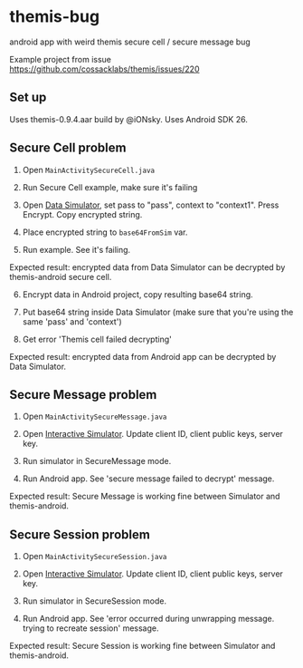 # themis-bug
android app with weird themis secure cell / secure message bug


Example project from issue https://github.com/cossacklabs/themis/issues/220

## Set up

Uses themis-0.9.4.aar build by @iONsky.
Uses Android SDK 26.


## Secure Cell problem

1. Open `MainActivitySecureCell.java`

2. Run Secure Cell example, make sure it's failing

3. Open [Data Simulator](https://themis.cossacklabs.com/data-simulator/cell/), set pass to "pass", context to "context1". Press Encrypt. Copy encrypted string.

4. Place encrypted string to `base64FromSim` var.

5. Run example. See it's failing.

Expected result: encrypted data from Data Simulator can be decrypted by themis-android secure cell.

6. Encrypt data in Android project, copy resulting base64 string. 

7. Put base64 string inside Data Simulator (make sure that you're using the same 'pass' and 'context')

8. Get error 'Themis cell failed decrypting'

Expected result: encrypted data from Android app can be decrypted by Data Simulator.


## Secure Message problem

1. Open `MainActivitySecureMessage.java`

2. Open [Interactive Simulator](https://themis.cossacklabs.com/interactive-simulator/setup/#). Update client ID, client public keys, server key.

4. Run simulator in SecureMessage mode.

5. Run Android app. See 'secure message failed to decrypt' message.
 
Expected result: Secure Message is working fine between Simulator and themis-android.


## Secure Session problem

1. Open `MainActivitySecureSession.java`

2. Open [Interactive Simulator](https://themis.cossacklabs.com/interactive-simulator/setup/#). Update client ID, client public keys, server key.

4. Run simulator in SecureSession mode.

5. Run Android app. See 'error occurred during unwrapping message. trying to recreate session' message.
 
Expected result: Secure Session is working fine between Simulator and themis-android.

